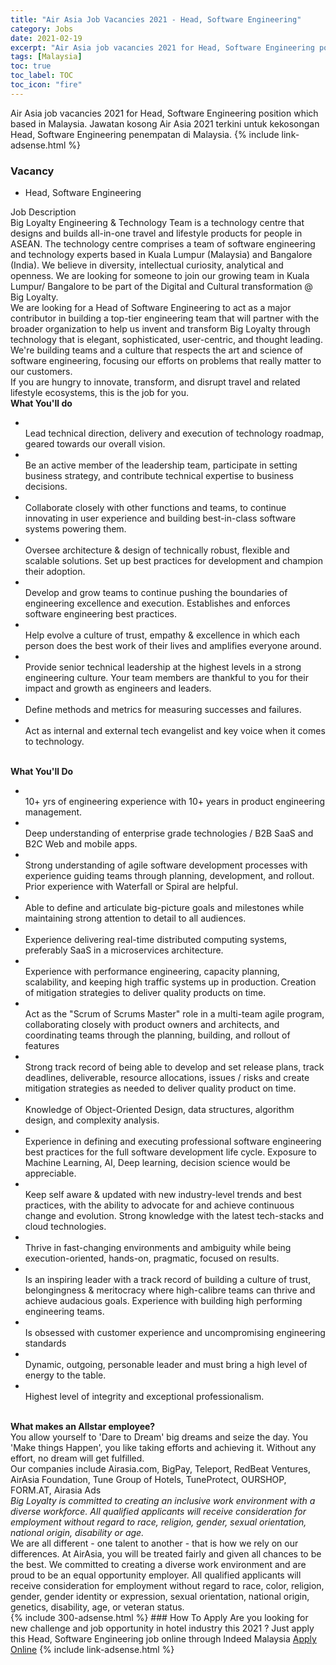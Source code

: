 ```yaml
---
title: "Air Asia Job Vacancies 2021 - Head, Software Engineering" 
category: Jobs 
date: 2021-02-19 
excerpt: "Air Asia job vacancies 2021 for Head, Software Engineering position which based in Malaysia. Jawatan kosong Air Asia 2021 terkini untuk kekosongan Head, Software Engineering penempatan di Malaysia" 
tags: [Malaysia] 
toc: true 
toc_label: TOC 
toc_icon: "fire" 
--- 
```


Air Asia job vacancies 2021 for Head, Software Engineering position which based in Malaysia. Jawatan kosong Air Asia 2021 terkini untuk kekosongan Head, Software Engineering penempatan di Malaysia. 
{% include link-adsense.html %} 
### Vacancy 
- Head, Software Engineering 
<div><div>Job Description<br>
Big Loyalty Engineering &amp; Technology Team is a technology centre that designs and builds all-in-one travel and lifestyle products for people in ASEAN. The technology centre comprises a team of software engineering and technology experts based in Kuala Lumpur (Malaysia) and Bangalore (India). We believe in diversity, intellectual curiosity, analytical and openness. We are looking for someone to join our growing team in Kuala Lumpur/ Bangalore to be part of the Digital and Cultural transformation @ Big Loyalty.<br>
We are looking for a Head of Software Engineering to act as a major contributor in building a top-tier engineering team that will partner with the broader organization to help us invent and transform Big Loyalty through technology that is elegant, sophisticated, user-centric, and thought leading. We're building teams and a culture that respects the art and science of software engineering, focusing our efforts on problems that really matter to our customers.<br>
If you are hungry to innovate, transform, and disrupt travel and related lifestyle ecosystems, this is the job for you.<br>
<b>What You'll do</b><ul><li><br>
Lead technical direction, delivery and execution of technology roadmap, geared towards our overall vision.</li><li><br>
Be an active member of the leadership team, participate in setting business strategy, and contribute technical expertise to business decisions.</li><li><br>
Collaborate closely with other functions and teams, to continue innovating in user experience and building best-in-class software systems powering them.</li><li><br>
Oversee architecture &amp; design of technically robust, flexible and scalable solutions. Set up best practices for development and champion their adoption.</li><li><br>
Develop and grow teams to continue pushing the boundaries of engineering excellence and execution. Establishes and enforces software engineering best practices.</li><li><br>
Help evolve a culture of trust, empathy &amp; excellence in which each person does the best work of their lives and amplifies everyone around.</li><li><br>
Provide senior technical leadership at the highest levels in a strong engineering culture. Your team members are thankful to you for their impact and growth as engineers and leaders.</li><li><br>
Define methods and metrics for measuring successes and failures.</li><li><br>
Act as internal and external tech evangelist and key voice when it comes to technology.</li></ul><br>
<b>
What You'll Do</b><ul><li><br>
10+ yrs of engineering experience with 10+ years in product engineering management.</li><li><br>
Deep understanding of enterprise grade technologies / B2B SaaS and B2C Web and mobile apps.</li><li><br>
Strong understanding of agile software development processes with experience guiding teams through planning, development, and rollout. Prior experience with Waterfall or Spiral are helpful.</li><li><br>
Able to define and articulate big-picture goals and milestones while maintaining strong attention to detail to all audiences.</li><li><br>
Experience delivering real-time distributed computing systems, preferably SaaS in a microservices architecture.</li><li><br>
Experience with performance engineering, capacity planning, scalability, and keeping high traffic systems up in production. Creation of mitigation strategies to deliver quality products on time.</li><li><br>
Act as the "Scrum of Scrums Master" role in a multi-team agile program, collaborating closely with product owners and architects, and coordinating teams through the planning, building, and rollout of features</li><li><br>
Strong track record of being able to develop and set release plans, track deadlines, deliverable, resource allocations, issues / risks and create mitigation strategies as needed to deliver quality product on time.</li><li><br>
Knowledge of Object-Oriented Design, data structures, algorithm design, and complexity analysis.</li><li><br>
Experience in defining and executing professional software engineering best practices for the full software development life cycle. Exposure to Machine Learning, AI, Deep learning, decision science would be appreciable.</li><li><br>
Keep self aware &amp; updated with new industry-level trends and best practices, with the ability to advocate for and achieve continuous change and evolution. Strong knowledge with the latest tech-stacks and cloud technologies.</li><li><br>
Thrive in fast-changing environments and ambiguity while being execution-oriented, hands-on, pragmatic, focused on results.</li><li><br>
Is an inspiring leader with a track record of building a culture of trust, belongingness &amp; meritocracy where high-calibre teams can thrive and achieve audacious goals. Experience with building high performing engineering teams.</li><li><br>
Is obsessed with customer experience and uncompromising engineering standards</li><li><br>
Dynamic, outgoing, personable leader and must bring a high level of energy to the table.</li><li><br>
Highest level of integrity and exceptional professionalism.</li></ul><br>
<b>
What makes an Allstar employee?
</b><br>
You allow yourself to 'Dare to Dream' big dreams and seize the day. You 'Make things Happen', you like taking efforts and achieving it. Without any effort, no dream will get fulfilled.<br>
Our companies include Airasia.com, BigPay, Teleport, RedBeat Ventures, AirAsia Foundation, Tune Group of Hotels, TuneProtect, OURSHOP, FORM.AT, Airasia Ads<br>
<i>Big Loyalty is committed to creating an inclusive work environment with a diverse workforce. All qualified applicants will receive consideration for employment without regard to race, religion, gender, sexual orientation, national origin, disability or age.</i><br>
We are all different - one talent to another - that is how we rely on our differences. At AirAsia, you will be treated fairly and given all chances to be the best. We committed to creating a diverse work environment and are proud to be an equal opportunity employer. All qualified applicants will receive consideration for employment without regard to race, color, religion, gender, gender identity or expression, sexual orientation, national origin, genetics, disability, age, or veteran status.</div></div> 
{% include 300-adsense.html %} 
### How To Apply 
Are you looking for new challenge and job opportunity in hotel industry this 2021 ?
Just apply this Head, Software Engineering job online through Indeed Malaysia 
<a href="https://malaysia.indeed.com/viewjob?jk=b13da597b4af13f5" class="btn btn--info" target="_blank" rel="nofollow noopenner">Apply Online</a> 
{% include link-adsense.html %} 